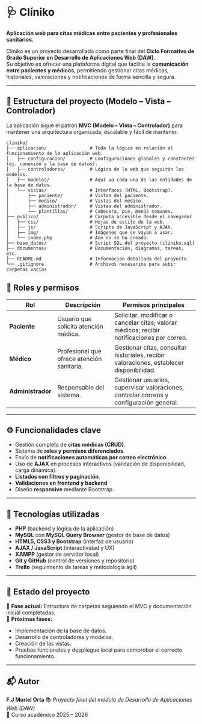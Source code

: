 # 🩺 Clíniko
**Aplicación web para citas médicas entre pacientes y profesionales sanitarios.**

Clíniko es un proyecto desarrollado como parte final del **Ciclo Formativo de Grado Superior en Desarrollo de Aplicaciones Web (DAW)**.  
Su objetivo es ofrecer una plataforma digital que facilite la **comunicación entre pacientes y médicos**, permitiendo gestionar citas médicas, historiales, valoraciones y notificaciones de forma sencilla y segura.

---

## 🧱 Estructura del proyecto (Modelo – Vista – Controlador)

La aplicación sigue el patrón **MVC (Modelo – Vista – Controlador)** para mantener una arquitectura organizada, escalable y fácil de mantener.
```
cliniko/
├── aplicacion/                # Toda la lógica en relación al funcionamiento de la aplicación web.
│   ├── configuracion/         # Configuraciones globales y constantes (ej. conexión a la base de datos).
│   ├── controladores/         # Lógica de la web que seguirán los modelos.
│   ├── modelos/               # Aquí va cada una de las entidades de la base de datos.
│   └── vistas/                # Interfaces (HTML, Bootstrap).
│       ├── paciente/          # Vistas del paciente.
│       ├── medico/            # Vistas del médico.
│       ├── administrador/     # Vistas del administrador.
│       └── plantillas/        # Cabecera, pie, menús comunes.
├── publico/                   # Carpeta accesible desde el navegador
│   ├── css/                   # Hojas de estilo de la web.
│   ├── js/                    # Scripts de JavaScript y AJAX.
│   ├── img/                   # Imágenes que se vayan a usar.
│   └── index.php              # Aún no se ha creado.
├── base_datos/                # Script SQL del proyecto (cliniko.sql)
├── documentos/                # Documentación, diagramas, tareas, etc.
├── README.md                  # Información detallada del proyecto.
└── .gitignore                 # Archivos necesarios para subir carpetas vacías
```
## 👥 Roles y permisos

| Rol | Descripción | Permisos principales |
|-----|--------------|----------------------|
| **Paciente** | Usuario que solicita atención médica. | Solicitar, modificar o cancelar citas; valorar médicos; recibir notificaciones por correo. |
| **Médico** | Profesional que ofrece atención sanitaria. | Gestionar citas, consultar historiales, recibir valoraciones, establecer disponibilidad. |
| **Administrador** | Responsable del sistema. | Gestionar usuarios, supervisar valoraciones, controlar correos y configuración general. |

---

## ⚙️ Funcionalidades clave

- Gestión completa de **citas médicas (CRUD)**.  
- Sistema de **roles y permisos diferenciados**.  
- Envío de **notificaciones automáticas por correo electrónico**.  
- Uso de **AJAX** en procesos interactivos (validación de disponibilidad, carga dinámica).  
- **Listados con filtros y paginación**.  
- **Validaciones en frontend y backend**.  
- Diseño **responsive** mediante Bootstrap.

---

## 💾 Tecnologías utilizadas

- **PHP** (backend y lógica de la aplicación)  
- **MySQL** con  **MySQL Query Browser** (gestor de base de datos)  
- **HTML5, CSS3 y Bootstrap** (interfaz de usuario)  
- **AJAX / JavaScript** (interactividad y UX)  
- **XAMPP** (gestor de servidor local)  
- **Git y GitHub** (control de versiones y repositorio)  
- **Trello** (seguimiento de tareas y metodología ágil)

---

## 🧩 Estado del proyecto

🔹 **Fase actual:** Estructura de carpetas seguiendo el MVC y documentación inicial completadas.  
🔹 **Próximas fases:**  
- Implementación de la base de datos.  
- Desarrollo de controladores y modelos.  
- Creación de las vistas.  
- Pruebas funcionales y despliegue local para comprobar el correcto funcionamiento.

---

## 📬 Autor

**F.J Muriel Orta**
📚 *Proyecto final del módulo de Desarrollo de Aplicaciones Web (DAW)*  
📅 Curso académico 2025 – 2026



